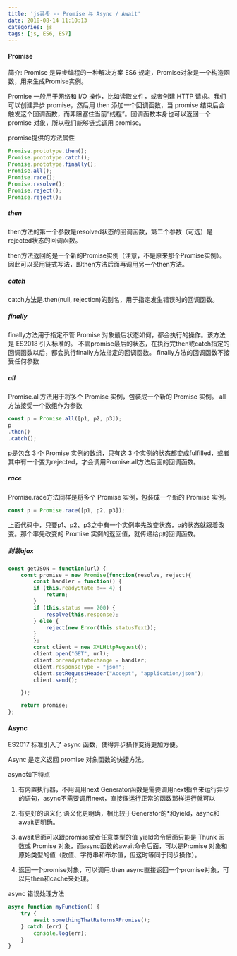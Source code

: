 ```yaml
---
title: 'js异步 -- Promise 与 Async / Await'
date: 2018-08-14 11:10:13
categories: js
tags: [js, ES6, ES7]
---
```


#### Promise
简介:
Promise 是异步编程的一种解决方案
ES6 规定，Promise对象是一个构造函数，用来生成Promise实例。

Promise 一般用于网络和 I/O 操作，比如读取文件，或者创建 HTTP 请求。我们可以创建异步 promise，然后用 then 添加一个回调函数，当 promise 结束后会触发这个回调函数，而非阻塞住当前“线程”。回调函数本身也可以返回一个 promise 对象，所以我们能够链式调用 promise。

promise提供的方法属性


```js
Promise.prototype.then();
Promise.prototype.catch();
Promise.prototype.finally();
Promise.all();
Promise.race();
Promise.resolve();
Promise.reject();
Promise.reject();
```

##### then

then方法的第一个参数是resolved状态的回调函数，第二个参数（可选）是rejected状态的回调函数。

then方法返回的是一个新的Promise实例（注意，不是原来那个Promise实例）。因此可以采用链式写法，即then方法后面再调用另一个then方法。

##### catch

catch方法是.then(null, rejection)的别名，用于指定发生错误时的回调函数。

##### finally

finally方法用于指定不管 Promise 对象最后状态如何，都会执行的操作。该方法是 ES2018 引入标准的。
不管promise最后的状态，在执行完then或catch指定的回调函数以后，都会执行finally方法指定的回调函数。
finally方法的回调函数不接受任何参数

##### all

Promise.all方法用于将多个 Promise 实例，包装成一个新的 Promise 实例。
all方法接受一个数组作为参数

```js
const p = Promise.all([p1, p2, p3]);
p
.then()
.catch();
```

p是包含 3 个 Promise 实例的数组，只有这 3 个实例的状态都变成fulfilled，或者其中有一个变为rejected，才会调用Promise.all方法后面的回调函数。


##### race
Promise.race方法同样是将多个 Promise 实例，包装成一个新的 Promise 实例。

```js
const p = Promise.race([p1, p2, p3]);
```
上面代码中，只要p1、p2、p3之中有一个实例率先改变状态，p的状态就跟着改变。那个率先改变的 Promise 实例的返回值，就传递给p的回调函数。




##### 封装ajax

```js
const getJSON = function(url) {
    const promise = new Promise(function(resolve, reject){
        const handler = function() {
        if (this.readyState !== 4) {
            return;
        }
        if (this.status === 200) {
            resolve(this.response);
        } else {
            reject(new Error(this.statusText));
        }
        };
        const client = new XMLHttpRequest();
        client.open("GET", url);
        client.onreadystatechange = handler;
        client.responseType = "json";
        client.setRequestHeader("Accept", "application/json");
        client.send();

    });

    return promise;
};
```

#### Async

ES2017 标准引入了 async 函数，使得异步操作变得更加方便。

Async 是定义返回 promise 对象函数的快捷方法。

async如下特点

1. 有内置执行器，不用调用next
Generator函数是需要调用next指令来运行异步的语句，async不需要调用next，直接像运行正常的函数那样运行就可以

2. 有更好的语义化
语义化更明确，相比较于Generator的*和yield，async和await更明确。

3. await后面可以跟promise或者任意类型的值
yield命令后面只能是 Thunk 函数或 Promise 对象，而async函数的await命令后面，可以是Promise 对象和原始类型的值（数值、字符串和布尔值，但这时等同于同步操作）。

4. 返回一个promise对象，可以调用.then
async直接返回一个promise对象，可以用then和cache来处理。

async 错误处理方法

```js
async function myFunction() {
    try {
        await somethingThatReturnsAPromise();
    } catch (err) {
        console.log(err);
    }
}
```